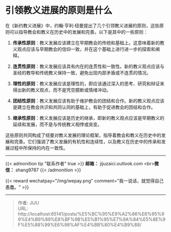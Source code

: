 # 引领教义进展的原则是什么

在《新约教义进展》中，约翰·亨利·纽曼提出了几个引领教义进展的原则，这些原则可以指导教会和教义在历史中的发展和完善。以下是其中的一些原则：

1. **传承性原则**：教义发展应该建立在早期教会的传统和基础上。这意味着新的教义观点应该与早期教会的信仰一致，并在这个基础上进行进一步的探索和阐释。

2. **连贯性原则**：教义发展应该具有内在的连贯性和一致性。新的教义观点应该与圣经的教导和传统教义保持一致，避免出现内部矛盾或不连贯的情况。

3. **理性的原则**：教义发展应该是理性的，即应该通过深入的思考、研究和辩证来得出新的教义观点，而不是凭空臆断或情绪冲动。

4. **团结性原则**：教义发展应该有助于维护教会的团结和合作。新的教义观点应该是建立在教会共识和共同认同的基础上，有助于促进教会的团结和合作。

5. **继承性原则**：教义发展应该是历史的继承，即新的教义观点应该是早期教义的延续和发展，而不是与传统教义相悖或突变。

这些原则共同构成了纽曼对教义发展的理论框架，指导着教会和教义在历史中的发展和完善。它们强调了教义发展的有机性和连续性，以及教义在历史中的传承和发展过程中所保持的内在一致性。



----
{{&lt; admonition tip &#34;联系作者&#34; true &gt;}}
**邮箱：** jijuzaici.outlook.com
&lt;br&gt;**微信：** shang9787
{{&lt; /admonition &gt;}}

{{&lt; reward wechatpay=&#34;/img/wepay.png&#34; comment=&#34;我一说话，就觉得自己愚蠢。&#34; &gt;}}


---

> 作者: JIJU  
> URL: http://localhost:65141/posts/%E5%BC%95%E9%A2%86%E6%95%99%E4%B9%89%E8%BF%9B%E5%B1%95%E7%9A%84%E5%8E%9F%E5%88%99%E6%98%AF%E4%BB%80%E4%B9%88/  

